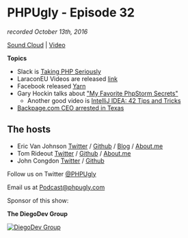 # PHPUgly - Episode 32
*recorded October 13th, 2016*

[Sound Cloud](https://soundcloud.com/phpugly/episode32) | 
[Video](https://youtu.be/Wh_m531yDJk)

**Topics**

* Slack is [Taking PHP Seriously](https://slack.engineering/taking-php-seriously-cf7a60065329#.ixhbb3l86)
* LaraconEU Videos are released [link](https://www.youtube.com/playlist?list=PLMdXHJK-lGoCMkOxqe82hOC8tgthqhHCN)
* Facebook released [Yarn](https://code.facebook.com/posts/1840075619545360)
* Gary Hockin talks about ["My Favorite PhpStorm Secrets"](https://nomadphp.com/favourite-phpstorm-secrets/)
  * Another good video is [IntelliJ IDEA: 42 Tips and Tricks](https://www.youtube.com/watch?v=h8wRC7Qkcb8)
* [Backpage.com CEO arrested in Texas](http://www.kltv.com/story/33336119/backpagecom-ceo-arrested-in-texas-amid-human-trafficking-investigation)


## The hosts
* Eric Van Johnson [Twitter](https://twitter.com/shocm) / [Github](https://github.com/ericvanjohnson/) / [Blog](https://www.shocm.com) / [About.me](https://about.me/shocm) 
* Tom Rideout [Twitter](https://twitter.com/realrideout) / [Github](https://github.com/trideout/) / [About.me](https://about.me/thomasrideout)
* John Congdon [Twitter](https://twitter.com/johncongdon) / [Github](https://github.com/johncongdon) 

Follow us on Twitter [@PHPUgly](https://twitter.com/phpugly) 

Email us at [Podcast@phpugly.com](mailto:podcast@phpugly.com)

Sponsor of this show:

**The DiegoDev Group**

[![DiegoDev Group](http://www.diegodev.com/img/logos/DiegoDev%20Group%20300x82.png "Logo DiegoDev Group")](https://www.diegodev.com) 
